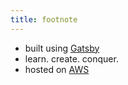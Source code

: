 ```yaml
---
title: footnote
---
```


* built using [Gatsby](https://www.gatsbyjs.org/)
* learn. create. conquer.
* hosted on [AWS](https://aws.amazon.com/)